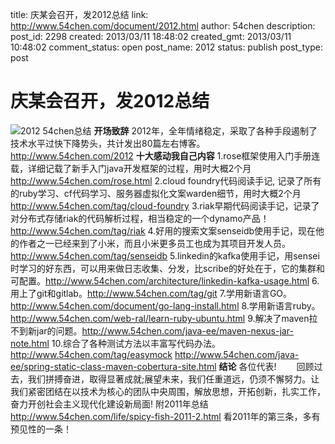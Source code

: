 title: 庆某会召开，发2012总结
link: http://www.54chen.com/document/2012.html
author: 54chen
description: 
post_id: 2298
created: 2013/03/11 18:48:02
created_gmt: 2013/03/11 10:48:02
comment_status: open
post_name: 2012
status: publish
post_type: post

# 庆某会召开，发2012总结

![2012 54chen总结](http://img04.taobaocdn.com/imgextra/i4/T14z9eXa4fXXXUxOU4_053357.jpg) **开场致辞** 2012年，全年情绪稳定，采取了各种手段遏制了技术水平过快下降势头，共计发出80篇左右博客。 <http://www.54chen.com/2012> **十大感动我自己内容** 1.rose框架使用入门手册连载，详细记载了新手入门java开发框架的过程，用时大概2个月<http://www.54chen.com/rose.html> 2.cloud foundry代码阅读手记, 记录了所有的ruby学习、cf代码学习、服务器虚拟化文案warden细节，用时大概2个月 <http://www.54chen.com/tag/cloud-foundry> 3.riak早期代码阅读手记，记录了对分布式存储riak的代码解析过程，相当稳定的一个dynamo产品！<http://www.54chen.com/tag/riak> 4.好用的搜索文案senseidb使用手记，现在他的作者之一已经来到了小米，而且小米更多员工也成为其项目开发人员。<http://www.54chen.com/tag/senseidb> 5.linkedin的kafka使用手记，用sensei时学习的好东西，可以用来做日志收集、分发，比scribe的好处在于，它的集群和可配置。<http://www.54chen.com/architecture/linkedin-kafka-usage.html> 6.用上了git和gitlab。<http://www.54chen.com/tag/git> 7.学用新语言GO。<http://www.54chen.com/document/go-lang-install.html> 8.学用新语言ruby。<http://www.54chen.com/web-ral/learn-ruby-ubuntu.html> 9.解决了maven拉不到新jar的问题。<http://www.54chen.com/java-ee/maven-nexus-jar-note.html> 10.综合了各种测试方法以丰富写代码办法。<http://www.54chen.com/tag/easymock> <http://www.54chen.com/java-ee/spring-static-class-maven-cobertura-site.html> **结论** 各位代表! 　　回顾过去，我们拼搏奋进，取得显著成就;展望未来，我们任重道远，仍须不懈努力。让我们紧密团结在以技术为核心的团队中央周围，解放思想，开拓创新，扎实工作，奋力开创社会主义现代化建设新局面! 附2011年总结 <http://www.54chen.com/life/spicy-fish-2011-2.html> 看2011年的第三条，多有预见性的一条！